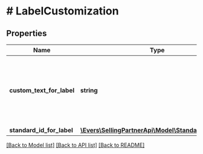 # # LabelCustomization

## Properties

Name | Type | Description | Notes
------------ | ------------- | ------------- | -------------
**custom_text_for_label** | **string** | Custom text to print on the label.  Note: Custom text is only included on labels that are in ZPL format (ZPL203). FedEx does not support CustomTextForLabel. | [optional]
**standard_id_for_label** | [**\Evers\SellingPartnerApi\Model\StandardIdForLabel**](StandardIdForLabel.md) |  | [optional]

[[Back to Model list]](../../README.md#models) [[Back to API list]](../../README.md#endpoints) [[Back to README]](../../README.md)
